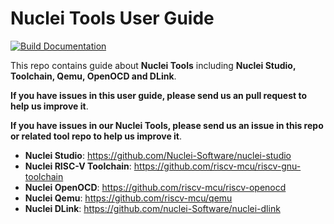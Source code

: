 # Nuclei Tools User Guide

[![Build Documentation](https://github.com/Nuclei-Software/nuclei-tool-guide/actions/workflows/deploy_doc.yaml/badge.svg)](https://github.com/Nuclei-Software/nuclei-tool-guide/actions/workflows/deploy_doc.yaml)

This repo contains guide about **Nuclei Tools** including **Nuclei Studio, Toolchain, Qemu, OpenOCD and DLink**.

**If you have issues in this user guide, please send us an pull request to help us improve it**.

**If you have issues in our Nuclei Tools, please send us an issue in this repo or related tool repo to help us improve it**.

- **Nuclei Studio**: https://github.com/Nuclei-Software/nuclei-studio
- **Nuclei RISC-V Toolchain**: https://github.com/riscv-mcu/riscv-gnu-toolchain
- **Nuclei OpenOCD**: https://github.com/riscv-mcu/riscv-openocd
- **Nuclei Qemu**: https://github.com/riscv-mcu/qemu
- **Nuclei DLink**: https://github.com/nuclei-Software/nuclei-dlink
